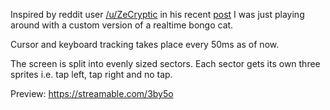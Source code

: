 Inspired by reddit user [/u/ZeCryptic](https://www.reddit.com/user/ZeCryptic) in his recent [post](https://www.reddit.com/r/osugame/comments/9gah62/i_made_a_bongo_cat_cam_for_osu_that_works_in_real/) I was just playing around with a custom version of a realtime bongo cat.

Cursor and keyboard tracking takes place every 50ms as of now.

The screen is split into evenly sized sectors. Each sector gets its own three sprites i.e. tap left, tap right and no tap.

Preview: https://streamable.com/3by5o